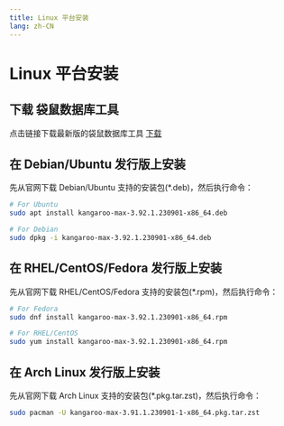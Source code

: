 ```yaml
---
title: Linux 平台安装
lang: zh-CN
---
```


# Linux 平台安装

## 下载 袋鼠数据库工具
点击链接下载最新版的袋鼠数据库工具 [下载](../download)

## 在 Debian/Ubuntu 发行版上安装
先从官网下载 Debian/Ubuntu 支持的安装包(*.deb)，然后执行命令：
```bash
# For Ubuntu
sudo apt install kangaroo-max-3.92.1.230901-x86_64.deb

# For Debian
sudo dpkg -i kangaroo-max-3.92.1.230901-x86_64.deb
```

## 在 RHEL/CentOS/Fedora 发行版上安装
先从官网下载 RHEL/CentOS/Fedora 支持的安装包(*.rpm)，然后执行命令：
```bash
# For Fedora
sudo dnf install kangaroo-max-3.92.1.230901-x86_64.rpm

# For RHEL/CentOS
sudo yum install kangaroo-max-3.92.1.230901-x86_64.rpm
```

## 在 Arch Linux 发行版上安装
先从官网下载 Arch Linux 支持的安装包(*.pkg.tar.zst)，然后执行命令：
```bash
sudo pacman -U kangaroo-max-3.91.1.230901-1-x86_64.pkg.tar.zst
```

<Vssue :issue-id="5" :title="$title" />
